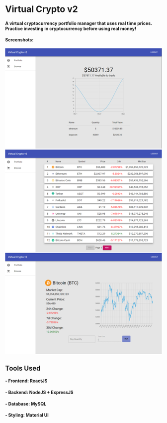 # Virtual Crypto v2

#### A virtual cryptocurrency portfolio manager that uses real time prices. Practice investing in cryptocurrency before using real money!

#### Screenshots:

![Alt text](screenshots/1.PNG)
![Alt text](screenshots/2.PNG)
![Alt text](screenshots/3.PNG)

## Tools Used
#### - Frontend: ReactJS
#### - Backend: NodeJS + ExpressJS
#### - Database: MySQL
#### - Styling: Material UI